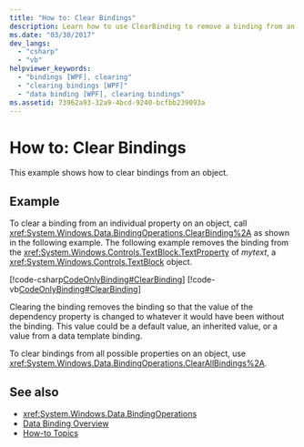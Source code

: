 ```yaml
---
title: "How to: Clear Bindings"
description: Learn how to use ClearBinding to remove a binding from an individual property on an object in Windows Presentation Foundation (WPF).
ms.date: "03/30/2017"
dev_langs: 
  - "csharp"
  - "vb"
helpviewer_keywords: 
  - "bindings [WPF], clearing"
  - "clearing bindings [WPF]"
  - "data binding [WPF], clearing bindings"
ms.assetid: 73962a93-32a9-4bcd-9240-bcfbb239093a
---
```

# How to: Clear Bindings
This example shows how to clear bindings from an object.  
  
## Example  
 To clear a binding from an individual property on an object, call <xref:System.Windows.Data.BindingOperations.ClearBinding%2A> as shown in the following example. The following example removes the binding from the <xref:System.Windows.Controls.TextBlock.TextProperty> of *mytext*, a <xref:System.Windows.Controls.TextBlock> object.  
  
 [!code-csharp[CodeOnlyBinding#ClearBinding](~/samples/snippets/csharp/VS_Snippets_Wpf/CodeOnlyBinding/CSharp/binding.cs#clearbinding)]
 [!code-vb[CodeOnlyBinding#ClearBinding](~/samples/snippets/visualbasic/VS_Snippets_Wpf/CodeOnlyBinding/VisualBasic/App.vb#clearbinding)]  
  
 Clearing the binding removes the binding so that the value of the dependency property is changed to whatever it would have been without the binding. This value could be a default value, an inherited value, or a value from a data template binding.  
  
 To clear bindings from all possible properties on an object, use <xref:System.Windows.Data.BindingOperations.ClearAllBindings%2A>.  
  
## See also

- <xref:System.Windows.Data.BindingOperations>
- [Data Binding Overview](data-binding-overview.md)
- [How-to Topics](data-binding-how-to-topics.md)
